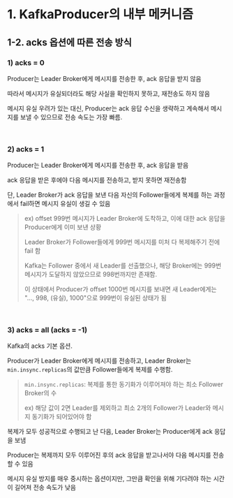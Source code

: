 # 1. KafkaProducer의 내부 메커니즘

## 1-2. acks 옵션에 따른 전송 방식

### 1) acks = 0

Producer는 Leader Broker에게 메시지를 전송한 후, ack 응답을 받지 않음

따라서 메시지가 유실되더라도 해당 사실을 확인하지 못하고, 재전송도 하지 않음

메시지 유실 우려가 있는 대신, Producer는 ack 응답 수신을 생략하고 계속해서 메시지를 보낼 수 있으므로 전송 속도는 가장 빠름.

&nbsp;

### 2) acks = 1

Producer는 Leader Broker에게 메시지를 전송한 후, ack 응답을 받음

ack 응답을 받은 후에야 다음 메시지를 전송하고, 받지 못하면 재전송함

단, Leader Broker가 ack 응답을 보낸 다음 자신의 Follower들에게 복제를 하는 과정에서 fail하면 메시지 유실이 생길 수 있음

> ex) offset 999번 메시지가 Leader Broker에 도착하고, 이에 대한 ack 응답을 Producer에게 이미 보낸 상황
> 
> Leader Broker가 Follower들에게 999번 메시지를 미처 다 복제해주기 전에 fail 함
> 
> Kafka는 Follower 중에서 새 Leader를 선출했으나, 해당 Broker에는 999번 메시지가 도달하지 않았으므로 998번까지만 존재함.
> 
> 이 상태에서 Producer가 offset 1000번 메시지를 보내면 새 Leader에게는 "..., 998, (유실), 1000"으로 999번이 유실된 상태가 됨

&nbsp;

### 3) acks = all (acks = -1)

Kafka의 acks 기본 옵션.

Producer가 Leader Broker에게 메시지를 전송하고, Leader Broker는 `min.insync.replicas`의 값만큼 Follower들에게 복제를 수행함.

> `min.insync.replicas`: 복제를 통한 동기화가 이루어져야 하는 최소 Follower Broker의 수
> 
> ex) 해당 값이 2면 Leader를 제외하고 최소 2개의 Follower가 Leader와 메시지 동기화가 되어있어야 함

복제가 모두 성공적으로 수행되고 난 다음, Leader Broker는 Producer에게 ack 응답을 보냄

Producer는 복제까지 모두 이루어진 후의 ack 응답을 받고나서야 다음 메시지를 전송할 수 있음

메시지 유실 방지를 매우 중시하는 옵션이지만, 그만큼 확인을 위해 기다려야 하는 시간이 길어져 전송 속도가 낮음